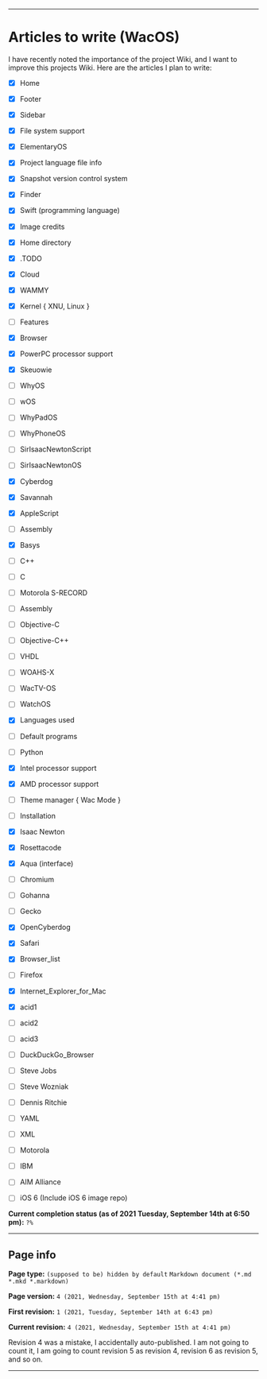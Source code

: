 
***

# Articles to write (WacOS)

I have recently noted the importance of the project Wiki, and I want to improve this projects Wiki. Here are the articles I plan to write:

- [x] Home

- [x] Footer

- [x] Sidebar

- [x] File system support

- [x] ElementaryOS

- [x] Project language file info

- [x] Snapshot version control system

- [x] Finder

- [x] Swift (programming language)

- [x] Image credits

- [x] Home directory

- [x] .TODO

- [x] Cloud

- [x] WAMMY

- [x] Kernel { XNU, Linux }

- [ ] Features

- [x] Browser

- [x] PowerPC processor support

- [x] Skeuowie

- [ ] WhyOS

- [ ] wOS

- [ ] WhyPadOS

- [ ] WhyPhoneOS

- [ ] SirIsaacNewtonScript

- [ ] SirIsaacNewtonOS

- [x] Cyberdog

- [x] Savannah

- [x] AppleScript

- [ ] Assembly

- [x] Basys

- [ ] C++

- [ ] C

- [ ] Motorola S-RECORD

- [ ] Assembly

- [ ] Objective-C

- [ ] Objective-C++

- [ ] VHDL

- [ ] WOAHS-X

- [ ] WacTV-OS

- [ ] WatchOS

- [x] Languages used

- [ ] Default programs

- [ ] Python

- [x] Intel processor support

- [x] AMD processor support

- [ ] Theme manager { Wac Mode }

- [ ] Installation

- [x] Isaac Newton

- [x] Rosettacode

- [x] Aqua (interface)

- [ ] Chromium

- [ ] Gohanna

- [ ] Gecko

- [x] OpenCyberdog

- [x] Safari

- [x] Browser_list

- [ ] Firefox

- [x] Internet_Explorer_for_Mac

- [x] acid1

- [ ] acid2

- [ ] acid3

- [ ] DuckDuckGo_Browser

- [ ] Steve Jobs

- [ ] Steve Wozniak

- [ ] Dennis Ritchie

- [ ] YAML

- [ ] XML

- [ ] Motorola

- [ ] IBM

- [ ] AIM Alliance

- [ ] iOS 6 (Include iOS 6 image repo)

**Current completion status (as of 2021 Tuesday, September 14th at 6:50 pm):** `?%`

***

## Page info

**Page type:** `(supposed to be) hidden by default` `Markdown document (*.md *.mkd *.markdown)`

**Page version:** `4 (2021, Wednesday, September 15th at 4:41 pm)`

**First revision:** `1 (2021, Tuesday, September 14th at 6:43 pm)`

**Current revision:** `4 (2021, Wednesday, September 15th at 4:41 pm)`

Revision 4 was a mistake, I accidentally auto-published. I am not going to count it, I am going to count revision 5 as revision 4, revision 6 as revision 5, and so on.

***

